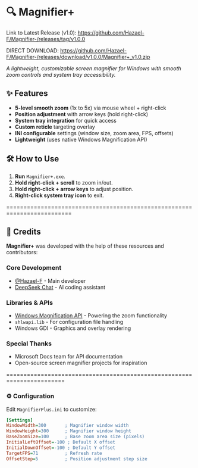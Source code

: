 # 🔍 Magnifier+ 

Link to Latest Release (v1.0): https://github.com/Hazael-F/Magnifier-/releases/tag/v1.0.0

DIRECT DOWNLOAD: https://github.com/Hazael-F/Magnifier-/releases/download/v1.0.0/Magnifier+_v1.0.zip

*A lightweight, customizable screen magnifier for Windows with smooth zoom controls and system tray accessibility.*

## ✨ Features
- **5-level smooth zoom** (1x to 5x) via mouse wheel + right-click
- **Position adjustment** with arrow keys (hold right-click)
- **System tray integration** for quick access
- **Custom reticle** targeting overlay
- **INI configurable** settings (window size, zoom area, FPS, offsets)
- **Lightweight** (uses native Windows Magnification API)

## 🛠️ How to Use
1. **Run** `Magnifier+.exe`.
2. **Hold right-click + scroll** to zoom in/out.
3. **Hold right-click + arrow keys** to adjust position.
4. **Right-click system tray icon** to exit.

=========================================================================

## 🙏 Credits

**Magnifier+** was developed with the help of these resources and contributors:

### Core Development
- [@Hazael-F](https://github.com/Hazael-F) - Main developer
- [DeepSeek Chat](https://deepseek.com) - AI coding assistant

### Libraries & APIs
- [Windows Magnification API](https://learn.microsoft.com/en-us/windows/win32/api/_magapi/) - Powering the zoom functionality
- `shlwapi.lib` - For configuration file handling
- Windows GDI - Graphics and overlay rendering

### Special Thanks
- Microsoft Docs team for API documentation
- Open-source screen magnifier projects for inspiration

=======================================================================

### ⚙️ Configuration
Edit `MagnifierPlus.ini` to customize:
```ini
[Settings]
WindowWidth=300       ; Magnifier window width
WindowHeight=300      ; Magnifier window height
BaseZoomSize=100      ; Base zoom area size (pixels)
InitialLeftOffset=-100 ; Default X offset
InitialDownOffset=-100 ; Default Y offset
TargetFPS=71          ; Refresh rate
OffsetStep=5          ; Position adjustment step size
